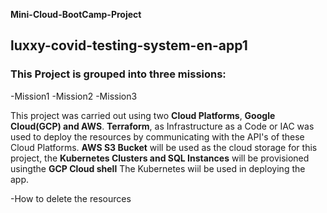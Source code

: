 **Mini-Cloud-BootCamp-Project**

## luxxy-covid-testing-system-en-app1

### This Project is grouped into three missions:

-Mission1
-Mission2
-Mission3


This project was carried out using two **Cloud Platforms**, **Google Cloud(GCP) and AWS**.
**Terraform**, as Infrastructure as a Code or IAC was used to deploy the resources by communicating with the API's of these Cloud Platforms. **AWS S3 Bucket** will be used as the cloud storage for this project, the **Kubernetes Clusters and SQL Instances** will be provisioned usingthe **GCP Cloud shell** The Kubernetes wiil be used in deploying the app.




-How to delete the resources
